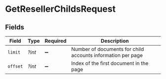 # GetResellerChildsRequest


## Fields

| Field                                                       | Type                                                        | Required                                                    | Description                                                 |
| ----------------------------------------------------------- | ----------------------------------------------------------- | ----------------------------------------------------------- | ----------------------------------------------------------- |
| `limit`                                                     | *?int*                                                      | :heavy_minus_sign:                                          | Number of documents for child accounts information per page |
| `offset`                                                    | *?int*                                                      | :heavy_minus_sign:                                          | Index of the first document in the page                     |